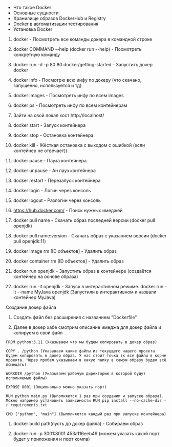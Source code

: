 - Что такое Docker
- Основные сущности
- Хранилище образов DockerHub и Registry
- Docker в автоматизации тестирования
- Установка Docker

1. docker - Посмотреть все команды докера в командной строке
2. docker COMMAND --help (docker run --help) - Посмотреть конкретную команду
3. docker run -d -p 80:80 docker/getting-started - Запустить докер docker

4. docker info - Посмотрю всю инфу по докеру (что скачано, запущенно, используется и тд)

5. docker images - Посмотреть инфу по всем images
6. docker ps - Посмотреть инфу по всем контейнерам
7. Зайти на свой локал хост http://localhost/
8. docker start - Запуск контейнера
9. docker stop - Остановка контейнера

10. docker kill - Жёсткая остановка с выходом с ошибкой (если контейнер не отвечает))

11. docker pause - Пауза контейнера
12. docker unpause - Ан пауз контейнера
13. docker restart - Перезапуск контейнера
14. docker login - Логин через консоль
15. docker logout - Разлогин через консоль
16. https://hub.docker.com/ - Поиск нужных имеджей
17. docker pull name - Скачать образ последней версии (docker pull openjdk)

18. docker pull name:version - Скачать образ с указанием версии (docker pull openjdk:11)

19. docker image rm [ID объектов] - Удалить образ
20. docker container rm [ID объектов] - Удалить образ

21. docker run openjdk - Запустить образ в контейнере (создаётся контейнер на основе образа)

22. docker run -it openjdk - Запуск в интерактивном режиме. docker run -it --name MyJava openjdk (Запустили в интерактивном и назвали контейнер MyJava)

Создание докер файла
1. Создать файл без расширения с названием "Dockerfile"

2. Далее в докер хабе смотрим описание имеджа для докер файла и копируем в свой файл

```
FROM python:3.11 (Указываем что мы будем копировать в докер образ)

COPY . /python (Указываем какие файлы из текуцщего нашего проекта будем копировать в докер образ. У нас стоит точка тк все файлы в корне проекта. Через пробел указываем в какую папку в самом образу будем всё помещать)

WORKDIR /python (Указываем рабочую директорию в которой будут исполняемые файлы)

EXPOSE 8001 (Опционально можно указать порт)

RUN python main.py (Выполняется 1 раз при создании и запуске образа). Можно например установить зависимости RUN pip install --no-cache-dir -r requirements.txt

CMD ["python", "main"] (Выполняется каждый раз при запуске контейнера)
```

1. docker build path(пусть до докер файла) - Собираем образ

2. docker run -p 3001:8001 453a116eeb49 (можем указать какой порт будет у приложения и порт компа)